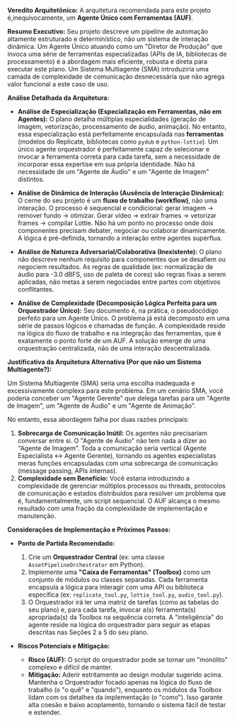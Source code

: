 **Veredito Arquitetônico:** A arquitetura recomendada para este projeto é,inequivocamente, um **Agente Único com Ferramentas (AUF)**.

**Resumo Executivo:** Seu projeto descreve um pipeline de automação altamente estruturado e determinístico, não um sistema de interação dinâmica. Um Agente Único atuando como um "Diretor de Produção" que invoca uma série de ferramentas especializadas (APIs de IA, bibliotecas de processamento) é a abordagem mais eficiente, robusta e direta para executar este plano. Um Sistema Multiagente (SMA) introduziria uma camada de complexidade de comunicação desnecessária que não agrega valor funcional a este caso de uso.

**Análise Detalhada da Arquitetura:**

*   **Análise de Especialização (Especialização em Ferramentas, não em Agentes):** O plano detalha múltiplas especialidades (geração de imagem, vetorização, processamento de áudio, animação). No entanto, essa especialização está perfeitamente encapsulada nas **ferramentas** (modelos do Replicate, bibliotecas como `pydub` e `python-lottie`). Um único agente orquestrador é perfeitamente capaz de selecionar e invocar a ferramenta correta para cada tarefa, sem a necessidade de incorporar essa expertise em sua própria identidade. Não há necessidade de um "Agente de Áudio" e um "Agente de Imagem" distintos.

*   **Análise de Dinâmica de Interação (Ausência de Interação Dinâmica):** O cerne do seu projeto é um **fluxo de trabalho (workflow)**, não uma interação. O processo é sequencial e condicional: gerar imagem -> remover fundo -> otimizar. Gerar vídeo -> extrair frames -> vetorizar frames -> compilar Lottie. Não há um ponto no processo onde dois componentes precisam debater, negociar ou colaborar dinamicamente. A lógica é pré-definida, tornando a interação entre agentes supérflua.

*   **Análise de Natureza Adversarial/Colaborativa (Inexistente):** O plano não descreve nenhum requisito para componentes que se desafiem ou negociem resultados. As regras de qualidade (ex: normalização de áudio para -3.0 dBFS, uso de paleta de cores) são regras fixas a serem aplicadas, não metas a serem negociadas entre partes com objetivos conflitantes.

*   **Análise de Complexidade (Decomposição Lógica Perfeita para um Orquestrador Único):** Seu documento é, na prática, o pseudocódigo perfeito para um Agente Único. O problema já está decomposto em uma série de passos lógicos e chamadas de função. A complexidade reside na lógica do fluxo de trabalho e na integração das ferramentas, que é exatamente o ponto forte de um AUF. A solução emerge de uma orquestração centralizada, não de uma interação descentralizada.

**Justificativa da Arquitetura Alternativa (Por que não um Sistema Multiagente?):**

Um Sistema Multiagente (SMA) seria uma escolha inadequada e excessivamente complexa para este problema. Em um cenário SMA, você poderia conceber um "Agente Gerente" que delega tarefas para um "Agente de Imagem", um "Agente de Áudio" e um "Agente de Animação".

No entanto, essa abordagem falha por duas razões principais:
1.  **Sobrecarga de Comunicação Inútil:** Os agentes não precisariam conversar entre si. O "Agente de Áudio" não tem nada a dizer ao "Agente de Imagem". Toda a comunicação seria vertical (Agente Especialista <-> Agente Gerente), tornando os agentes especialistas meras funções encapsuladas com uma sobrecarga de comunicação (message passing, APIs internas).
2.  **Complexidade sem Benefício:** Você estaria introduzindo a complexidade de gerenciar múltiplos processos ou threads, protocolos de comunicação e estados distribuídos para resolver um problema que é, fundamentalmente, um script sequencial. O AUF alcança o mesmo resultado com uma fração da complexidade de implementação e manutenção.

**Considerações de Implementação e Próximos Passos:**

*   **Ponto de Partida Recomendado:**
    1.  Crie um **Orquestrador Central** (ex: uma classe `AssetPipelineOrchestrator` em Python).
    2.  Implemente uma **"Caixa de Ferramentas" (Toolbox)** como um conjunto de módulos ou classes separadas. Cada ferramenta encapsula a lógica para interagir com uma API ou biblioteca específica (ex: `replicate_tool.py`, `lottie_tool.py`, `audio_tool.py`).
    3.  O Orquestrador irá ler uma matriz de tarefas (como as tabelas do seu plano) e, para cada tarefa, invocar a(s) ferramenta(s) apropriada(s) da Toolbox na sequência correta. A "inteligência" do agente reside na lógica do orquestrador para seguir as etapas descritas nas Seções 2 a 5 do seu plano.

*   **Riscos Potenciais e Mitigação:**
    *   **Risco (AUF):** O script do orquestrador pode se tornar um "monólito" complexo e difícil de manter.
    *   **Mitigação:** Aderir estritamente ao design modular sugerido acima. Mantenha o Orquestrador focado apenas na lógica do fluxo de trabalho (o "o quê" e "quando"), enquanto os módulos da Toolbox lidam com os detalhes da implementação (o "como"). Isso garante alta coesão e baixo acoplamento, tornando o sistema fácil de testar e estender.